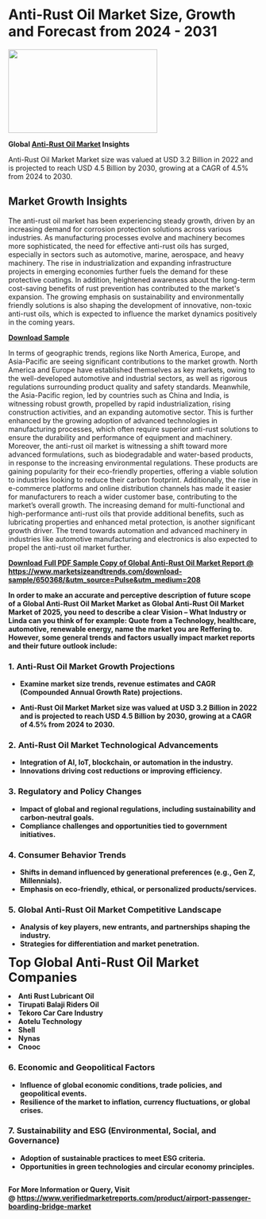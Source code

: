 <H1>Anti-Rust Oil Market Size, Growth and Forecast from 2024 - 2031</H1><img class="aligncenter size-medium wp-image-584254" src="https://thirdeyenews.in/wp-content/uploads/2024/09/Global-Market-Research-300x168.jpeg" alt="" width="300" height="168" /><p><strong>Global&nbsp;<a href="https://www.marketsizeandtrends.com/download-sample/650368/&amp;utm_source=Pulse&amp;utm_medium=208">Anti-Rust Oil Market</a> Insights</strong></p><p>Anti-Rust Oil Market Market size was valued at USD 3.2 Billion in 2022 and is projected to reach USD 4.5 Billion by 2030, growing at a CAGR of 4.5% from 2024 to 2030.</p><p><h2>Market Growth Insights</h2> <p>The anti-rust oil market has been experiencing steady growth, driven by an increasing demand for corrosion protection solutions across various industries. As manufacturing processes evolve and machinery becomes more sophisticated, the need for effective anti-rust oils has surged, especially in sectors such as automotive, marine, aerospace, and heavy machinery. The rise in industrialization and expanding infrastructure projects in emerging economies further fuels the demand for these protective coatings. In addition, heightened awareness about the long-term cost-saving benefits of rust prevention has contributed to the market's expansion. The growing emphasis on sustainability and environmentally friendly solutions is also shaping the development of innovative, non-toxic anti-rust oils, which is expected to influence the market dynamics positively in the coming years.</p> <p><strong><a href="#">Download Sample</a></strong></p> <p>In terms of geographic trends, regions like North America, Europe, and Asia-Pacific are seeing significant contributions to the market growth. North America and Europe have established themselves as key markets, owing to the well-developed automotive and industrial sectors, as well as rigorous regulations surrounding product quality and safety standards. Meanwhile, the Asia-Pacific region, led by countries such as China and India, is witnessing robust growth, propelled by rapid industrialization, rising construction activities, and an expanding automotive sector. This is further enhanced by the growing adoption of advanced technologies in manufacturing processes, which often require superior anti-rust solutions to ensure the durability and performance of equipment and machinery. Moreover, the anti-rust oil market is witnessing a shift toward more advanced formulations, such as biodegradable and water-based products, in response to the increasing environmental regulations. These products are gaining popularity for their eco-friendly properties, offering a viable solution to industries looking to reduce their carbon footprint. Additionally, the rise in e-commerce platforms and online distribution channels has made it easier for manufacturers to reach a wider customer base, contributing to the market’s overall growth. The increasing demand for multi-functional and high-performance anti-rust oils that provide additional benefits, such as lubricating properties and enhanced metal protection, is another significant growth driver. The trend towards automation and advanced machinery in industries like automotive manufacturing and electronics is also expected to propel the anti-rust oil market further. <p><strong><a href="#"></p><p><span class=""><strong>Download Full PDF Sample Copy of Global Anti-Rust Oil Market Report</strong> @ <a href="https://www.marketsizeandtrends.com/download-sample/650368/&amp;utm_source=Pulse&amp;utm_medium=208" target="_blank">https://www.marketsizeandtrends.com/download-sample/650368/&amp;utm_source=Pulse&amp;utm_medium=208</a></span></p><p>In order to make an accurate and perceptive description of future scope of a Global&nbsp;Anti-Rust Oil Market Market as Global&nbsp;Anti-Rust Oil Market Market of 2025, you need to describe a clear Vision &ndash; What Industry or Linda can you think of for example: Quote from a Technology, healthcare, automotive, renewable energy, name the market you are Reffering to. However, some general trends and factors usually impact market reports and their future outlook include:</p><h3>1.&nbsp;<strong>Anti-Rust Oil Market Growth Projections</strong></h3><ul><li>Examine market size trends, revenue estimates and CAGR (Compounded Annual Growth Rate) projections.</li><li><p>Anti-Rust Oil Market Market size was valued at USD 3.2 Billion in 2022 and is projected to reach USD 4.5 Billion by 2030, growing at a CAGR of 4.5% from 2024 to 2030.</p></li></ul><h3>2.&nbsp;<strong>Anti-Rust Oil Market Technological Advancements</strong></h3><ul><li>Integration of AI, IoT, blockchain, or automation in the industry.</li><li>Innovations driving cost reductions or improving efficiency.</li></ul><h3>3.&nbsp;<strong>Regulatory and Policy Changes</strong></h3><ul><li>Impact of global and regional regulations, including sustainability and carbon-neutral goals.</li><li>Compliance challenges and opportunities tied to government initiatives.</li></ul><h3>4.&nbsp;<strong>Consumer Behavior Trends</strong></h3><ul><li>Shifts in demand influenced by generational preferences (e.g., Gen Z, Millennials).</li><li>Emphasis on eco-friendly, ethical, or personalized products/services.</li></ul><h3>5.&nbsp;<strong>Global Anti-Rust Oil Market Competitive Landscape</strong></h3><ul><li>Analysis of key players, new entrants, and partnerships shaping the industry.</li><li>Strategies for differentiation and market penetration.</li></ul><p data-pm-slice="1 1 []"><span style="color: inherit; font-family: inherit; font-size: 25px;">Top Global Anti-Rust Oil Market Companies</span></p><div class="" data-test-id=""><p><li>Anti Rust Lubricant Oil</li><li> Tirupati Balaji Riders Oil</li><li> Tekoro Car Care Industry</li><li> Aotelu Technology</li><li> Shell</li><li> Nynas</li><li> Cnooc</li></p></div><h3>6.&nbsp;<strong>Economic and Geopolitical Factors</strong></h3><ul><li>Influence of global economic conditions, trade policies, and geopolitical events.</li><li>Resilience of the market to inflation, currency fluctuations, or global crises.</li></ul><h3>7.&nbsp;<strong>Sustainability and ESG (Environmental, Social, and Governance)</strong></h3><ul><li>Adoption of sustainable practices to meet ESG criteria.</li><li>Opportunities in green technologies and circular economy principles.</li></ul><h2><strong style="font-size: 14px;">For More Information or Query, Visit @&nbsp;</strong><a style="background-color: #ffffff; font-size: 14px;" href="https://www.marketsizeandtrends.com/report/anti-rust-oil-market/" target="_blank">https://www.verifiedmarketreports.com/product/airport-passenger-boarding-bridge-market</a></h2>
